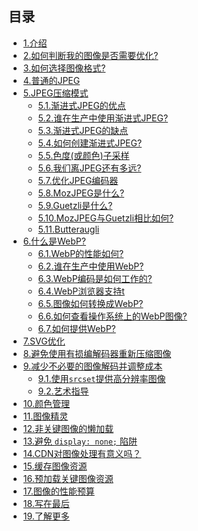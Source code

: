 <details open>
    <summary style="display: block;"><h2>目录</h2></summary>
    <p></p>
    <ul>
        <li><a href="ch1.html">1.介绍</a></li>
        <li><a href="ch2.html">2.如何判断我的图像是否需要优化?</a></li>
        <li><a href="ch3.html">3.如何选择图像格式?</a></li>
        <li><a href="ch4.html">4.普通的JPEG</a></li>
        <li><a href="ch5.html">5.JPEG压缩模式</a>
            <ul>
                <li><a href="ch5.html#the-advantages-of-progressive-jpegs">5.1.渐进式JPEG的优点</a></li>
                <li><a href="ch5.html#whos-using-progressive-jpegs-in-production">5.2.谁在生产中使用渐进式JPEG?</a></li>
                <li><a href="ch5.html#the-disadvantages-of-progressive-jpegs">5.3.渐进式JPEG的缺点</a></li>
                <li><a href="ch5.html#how-to-create-progressive-jpegs">5.4.如何创建渐进式JPEG?</a></li>
                <li><a href="ch5.html#chroma-subsampling">5.5.色度(或颜色)子采样</a></li>
                <li><a href="ch5.html#how-far-have-we-come-from-the-jpeg">5.6.我们离JPEG还有多远?</a></li>
                <li><a href="ch5.html#optimizing-jpeg-encoders">5.7.优化JPEG编码器</a></li>
                <li><a href="ch5.html#what-is-mozjpeg">5.8.MozJPEG是什么?</a></li>
                <li><a href="ch5.html#what-is-guetzli">5.9.Guetzli是什么?</a></li>
                <li><a href="ch5.html#mozjpeg-vs-guetzli">5.10.MozJPEG与Guetzli相比如何?</a></li>
                <li><a href="ch5.html#butteraugli">5.11.Butteraugli</a></li>
            </ul>
        </li>
        <li><a href="ch6.html">6.什么是WebP?</a>
            <ul>
                <li><a href="ch6.html#how-does-webp-perform">6.1.WebP的性能如何?</a></li>
                <li><a href="ch6.html#whos-using-webp-in-production">6.2.谁在生产中使用WebP?</a></li>
                <li><a href="ch6.html#how-does-webp-encoding-work">6.3.WebP编码是如何工作的?</a></li>
                <li><a href="ch6.html#webp-browser-support">6.4.WebP浏览器支持t</a></li>
                <li><a href="ch6.html#how-do-i-convert-to-webp">6.5.图像如何转换成WebP?</a></li>
                <li><a href="ch6.html#how-do-i-view-webp-on-my-os">6.6.如何查看操作系统上的WebP图像?</a></li>
                <li><a href="ch6.html#how-do-i-serve-webp">6.7.如何提供WebP?</a></li>
            </ul>
        </li>
        <li><a href="ch7.html">7.SVG优化</a></li>
        <li><a href="ch8.html">8.避免使用有损编解码器重新压缩图像</a></li>
        <li><a href="ch9.html">9.减少不必要的图像解码并调整成本</a>
            <ul>
                <li><a href="ch9.html#delivering-hidpi-with-srcset">9.1.使用<code>srcset</code>提供高分辨率图像</a></li>
                <li><a href="ch9.html#art-direction">9.2.艺术指导</a></li>
            </ul>
        </li>
        <li><a href="ch10.html">10.颜色管理</a></li>
        <li><a href="ch11.html">11.图像精灵</a></li>
        <li><a href="ch12.html">12.非关键图像的懒加载</a></li>
        <li><a href="ch13.html">13.避免 <code>display: none;</code> 陷阱</a></li>
        <li><a href="ch14.html">14.CDN对图像处理有意义吗？</a></li>
        <li><a href="ch15.html">15.缓存图像资源</a></li>
        <li><a href="ch16.html">16.预加载关键图像资源</a></li>
        <li><a href="ch17.html">17.图像的性能预算</a></li>
        <li><a href="ch18.html">18.写在最后</a></li>
        <li><a href="ch19.html">19.了解更多</a></li>
    </ul>
    <p></p>
</details>